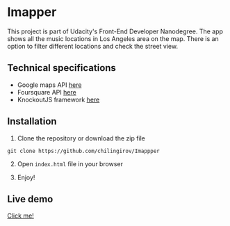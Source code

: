 # Imapper
This project is part of Udacity's Front-End 
Developer Nanodegree. The app shows all the music locations in Los Angeles area on the map. There is an option to filter different locations and check the street view.

## Technical specifications
- Google maps API [here](https://developers.google.com/maps/)
- Foursquare API [here](https://developer.foursquare.com/)
- KnockoutJS framework [here](http://knockoutjs.com/)

## Installation

1. Clone the repository or download the zip file   

`git clone https://github.com/chilingirov/Imappper`

2. Open `index.html` file in your browser

3. Enjoy!

## Live demo
[Click me!](https://chilingirov.github.io/Imappper/)